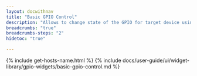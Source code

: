 ```yaml
---
layout: docwithnav
title: "Basic GPIO Control"
description: "Allows to change state of the GPIO for target device using RPC commands. Requires handling of the RPC commands in the device firmware. Uses 'getGpioStatus' and 'setGpioStatus' RPC calls"
breadcrumbs: "true"
breadcrumbs-steps: "2"
hidetoc: "true"

---
```

{% include get-hosts-name.html %}
{% include docs/user-guide/ui/widget-library/gpio-widgets/basic-gpio-control.md %}
